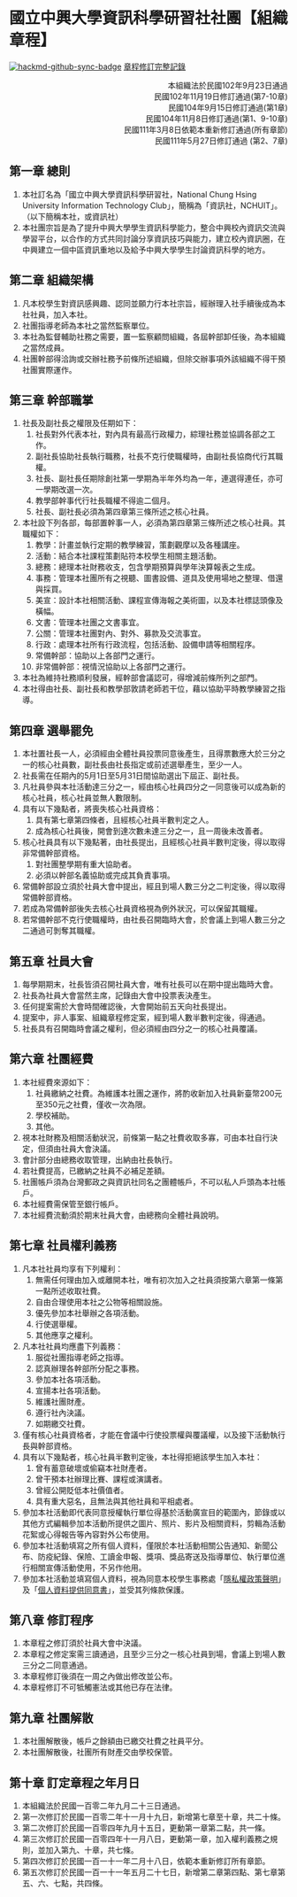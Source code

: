 # 國立中興大學資訊科學研習社社團【組織章程】

[![hackmd-github-sync-badge](https://hackmd.io/@NCHUIT/terms/badge)](https://hackmd.io/@NCHUIT/terms)
[章程修訂完整記錄](https://ppt.cc/fA9uAx)

<p style="text-align:right" align="right" dir="rtl">
本組織法於民國102年9月23日通過<br>
民國102年11月19日修訂通過(第7-10章)<br>
民國104年9月15日修訂通過(第1章)<br>
民國104年11月8日修訂通過(第1、9-10章)<br>
民國111年3月8日依範本重新修訂通過(所有章節)<br>
民國111年5月27日修訂通過 (第2、7章)
</p>

## 第一章 總則

1. 本社訂名為「國立中興大學資訊科學研習社，National Chung Hsing University Information Technology Club」，簡稱為「資訊社，NCHUIT」。（以下簡稱本社，或資訊社）
2. 本社團宗旨是為了提升中興大學學生資訊科學能力，整合中興校內資訊交流與學習平台，以合作的方式共同討論分享資訊技巧與能力，建立校內資訊圈，在中興建立一個中區資訊重地以及給予中興大學學生討論資訊科學的地方。

## 第二章 組織架構

1. 凡本校學生對資訊感興趣、認同並願力行本社宗旨，經辦理入社手續後成為本社社員，加入本社。
2. 社團指導老師為本社之當然監察單位。
3. 本社為監督輔助社務之需要，置一監察顧問組織，各屆幹部卸任後，為本組織之當然成員。
4. 社團幹部得洽詢或交辦社務予前條所述組織，但除交辦事項外該組織不得干預社團實際運作。

## 第三章 幹部職掌

1. 社長及副社長之權限及任期如下：
    1. 社長對外代表本社，對內具有最高行政權力，綜理社務並協調各部之工作。
    2. 副社長協助社長執行職務，社長不克行使職權時，由副社長協商代行其職權。
    3. 社長、副社長任期除創社第一學期為半年外均為一年，連選得連任，亦可一學期改選一次。
    4. 教學部幹事代行社長職權不得逾二個月。
    5. 社長、副社長必須為第四章第三條所述之核心社員。
2. 本社設下列各部，每部置幹事一人，必須為第四章第三條所述之核心社員。其職權如下：
    1. 教學：計畫並執行定期的教學練習，策劃觀摩以及各種講座。
    2. 活動：結合本社課程策劃貼符本校學生相關主題活動。
    3. 總務：總理本社財務收支，包含學期預算與學年決算報表之生成。
    4. 事務：管理本社團所有之視聽、圖書設備、道具及使用場地之整理、借還與採買。
    5. 美宣：設計本社相關活動、課程宣傳海報之美術圖，以及本社標誌頭像及橫幅。
    6. 文書：管理本社團之文書事宜。
    7. 公關：管理本社團對內、對外、募款及交流事宜。
    8. 行政：處理本社所有行政流程，包括活動、設備申請等相關程序。
    9. 常備幹部：協助以上各部門之運行。
    10. 非常備幹部：視情況協助以上各部門之運行。
3. 本社為維持社務順利發展，經幹部會議認可，得增減前條所列之部門。
4. 本社得由社長、副社長和教學部敦請老師若干位，藉以協助平時教學練習之指導。

## 第四章 選舉罷免

1. 本社置社長一人，必須經由全體社員投票同意後產生，且得票數應大於三分之一的核心社員數，副社長由社長指定或前述選舉產生，至少一人。
2. 社長需在任期內的5月1日至5月31日間協助選出下屆正、副社長。
3. 凡社員參與本社活動達三分之一，經由核心社員四分之一同意後可以成為新的核心社員，核心社員並無人數限制。
4. 具有以下幾點者，將喪失核心社員資格：
    1. 具有第七章第四條者，且經核心社員半數判定之人。
    2. 成為核心社員後，開會到達次數未達三分之一，且一周後未改善者。
5. 核心社員具有以下幾點著，由社長提出，且經核心社員半數判定後，得以取得非常備幹部資格。
    1. 對社團整學期有重大協助者。
    2. 必須以幹部名義協助或完成其負責事項。
6. 常備幹部設立須於社員大會中提出，經且到場人數三分之二判定後，得以取得常備幹部資格。
7. 若成為常備幹部後失去核心社員資格視為例外狀況，可以保留其職權。
8. 若常備幹部不克行使職權時，由社長召開臨時大會，於會議上到場人數三分之二通過可剝奪其職權。

## 第五章 社員大會

1. 每學期期末，社長皆須召開社員大會，唯有社長可以在期中提出臨時大會。
2. 社長為社員大會當然主席，記錄由大會中投票表決產生。
3. 任何提案需於大會時間確認後，大會開始前五天向社長提出。
4. 提案中，非人事案、組織章程修定案，經到場人數半數判定後，得通過。
5. 社長具有召開臨時會議之權利，但必須經由四分之一的核心社員覆議。

## 第六章 社團經費

1. 本社經費來源如下：
    1. 社員繳納之社費。為維護本社團之運作，將酌收新加入社員新臺幣200元至350元之社費，僅收一次為限。
    2. 學校補助。
    3. 其他。
2. 視本社財務及相關活動狀況，前條第一點之社費收取多寡，可由本社自行決定，但須由社員大會決議。
3. 會計部分由總務收取管理，出納由社長執行。
4. 若社費提高，已繳納之社員不必補足差額。
5. 社團帳戶須為台灣郵政之與資訊社同名之團體帳戶，不可以私人戶頭為本社帳戶。
6. 本社經費需保管至銀行帳戶。
7. 本社經費流動須於期末社員大會，由總務向全體社員說明。

## 第七章 社員權利義務

1. 凡本社社員均享有下列權利：
    1. 無需任何理由加入或離開本社，唯有初次加入之社員須按第六章第一條第一點所述收取社費。
    2. 自由合理使用本社之公物等相關設施。
    3. 優先參加本社舉辦之各項活動。
    4. 行使選舉權。
    5. 其他應享之權利。
2. 凡本社社員均應盡下列義務：
    1. 服從社團指導老師之指導。
    2. 認真辦理各幹部所分配之事務。
    3. 參加本社各項活動。
    4. 宣揚本社各項活動。
    5. 維護社團財產。
    6. 遵行社內決議。
    7. 如期繳交社費。
3. 僅有核心社員資格者，才能在會議中行使投票權與覆議權，以及接下活動執行長與幹部資格。
4. 具有以下幾點者，核心社員半數判定後，本社得拒絕該學生加入本社：
    1. 曾有蓄意破壞或偷竊本社財產者。
    2. 曾干預本社辦理比賽、課程或演講者。
    3. 曾經公開貶低本社價值者。
    4. 具有重大惡名，且無法與其他社員和平相處者。
5. 參加本社活動即代表同意授權執行單位得基於活動廣宣目的範圍內，節錄或以其他方式編輯參加本活動所提供之圖片、照片、影片及相關資料，剪輯為活動花絮或心得報告等內容對外公布使用。
6. 參加本社活動填寫之所有個人資料，僅限於本社活動相關公告通知、新聞公布、防疫紀錄、保險、工讀金申報、獎項、獎品寄送及指導單位、執行單位進行相關宣傳活動使用，不另作他用。
7. 參加本社活動並填寫個人資料，視為同意本校學生事務處「[隱私權政策聲明](https://www.osa.nchu.edu.tw/osa/privacy.html)」及「[個人資料提供同意書](https://www.osa.nchu.edu.tw/osa/agreement.html)」，並受其列條款保護。

## 第八章 修訂程序

1. 本章程之修訂須於社員大會中決議。
2. 本章程之修定案需三讀通過，且至少三分之一核心社員到場，會議上到場人數三分之二同意通過。
3. 本章程修訂後須在一周之內做出修改並公布。
4. 本章程修訂不可牴觸憲法或其他已存在法律。

## 第九章 社團解散

1. 本社團解散後，帳戶之餘額由已繳交社費之社員平分。
2. 本社團解散後，社團所有財產交由學校保管。

## 第十章 訂定章程之年月日

1. 本組織法於民國一百零二年九月二十三日通過。
2. 第一次修訂於民國一百零二年十一月十九日，新增第七章至十章，共二十條。
3. 第二次修訂於民國一百零四年九月十五日，更動第一章第二點，共一條。
4. 第三次修訂於民國一百零四年十一月八日，更動第一章，加入權利義務之規則，並加入第九、十章，共七條。
5. 第四次修訂於民國一百一十一年二月十八日，依範本重新修訂所有章節。
6. 第五次修訂於民國一百一十一年五月二十七日，新增第二章第四點、第七章第五、六、七點，共四條。